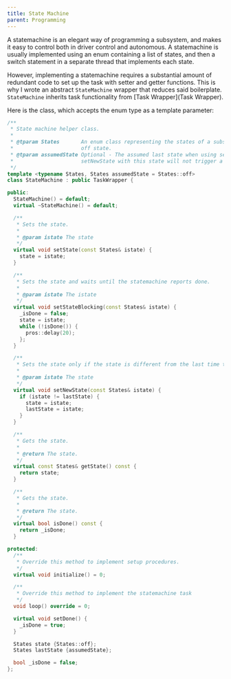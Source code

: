 ```yaml
---
title: State Machine
parent: Programming
---
```


A statemachine is an elegant way of programming a subsystem, and makes it easy to control both in driver control and autonomous. A statemachine is usually implemented using an enum containing a list of states, and then a switch statement in a separate thread that implements each state.

However, implementing a statemachine requires a substantial amount of redundant code to set up the task with setter and getter functions. This is why I wrote an abstract `StateMachine` wrapper that reduces said boilerplate. `StateMachine` inherits task functionality from [Task Wrapper](Task Wrapper).

Here is the class, which accepts the enum type as a template parameter:

```cpp
/**
 * State machine helper class.
 *
 * @tparam States       An enum class representing the states of a subsystem. Required to have an
 *                      off state.
 * @tparam assumedState Optional - The assumed last state when using setNewState. Initially calling
 *                      setNewState with this state will not trigger a state transition.
 */
template <typename States, States assumedState = States::off>
class StateMachine : public TaskWrapper {

public:
  StateMachine() = default;
  virtual ~StateMachine() = default;

  /**
   * Sets the state.
   *
   * @param istate The state
   */
  virtual void setState(const States& istate) {
    state = istate;
  }

  /**
   * Sets the state and waits until the statemachine reports done.
   *
   * @param istate The istate
   */
  virtual void setStateBlocking(const States& istate) {
    _isDone = false;
    state = istate;
    while (!isDone()) {
      pros::delay(20);
    };
  }

  /**
   * Sets the state only if the state is different from the last time this function was called.
   *
   * @param istate The state
   */
  virtual void setNewState(const States& istate) {
    if (istate != lastState) {
      state = istate;
      lastState = istate;
    }
  }

  /**
   * Gets the state.
   *
   * @return The state.
   */
  virtual const States& getState() const {
    return state;
  }

  /**
   * Gets the state.
   *
   * @return The state.
   */
  virtual bool isDone() const {
    return _isDone;
  }

protected:
  /**
   * Override this method to implement setup procedures.
   */
  virtual void initialize() = 0;

  /**
   * Override this method to implement the statemachine task
   */
  void loop() override = 0;

  virtual void setDone() {
    _isDone = true;
  }

  States state {States::off};
  States lastState {assumedState};

  bool _isDone = false;
};
```
